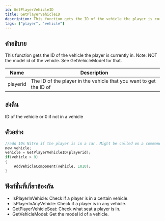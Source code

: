 ```yaml
---
id: GetPlayerVehicleID
title: GetPlayerVehicleID
description: This function gets the ID of the vehicle the player is currently in.
tags: ["player", "vehicle"]
---
```


## คำอธิบาย

This function gets the ID of the vehicle the player is currently in. Note: NOT the model id of the vehicle. See GetVehicleModel for that.

| Name     | Description                                                        |
| -------- | ------------------------------------------------------------------ |
| playerid | The ID of the player in the vehicle that you want to get the ID of |

## ส่งคืน

ID of the vehicle or 0 if not in a vehicle

## ตัวอย่าง

```c
//add 10x Nitro if the player is in a car. Might be called on a command.
new vehicle;
vehicle = GetPlayerVehicleID(playerid);
if(vehicle > 0)
{
    AddVehicleComponent(vehicle, 1010);
}
```

## ฟังก์ชั่นที่เกี่ยวข้องกัน

- IsPlayerInVehicle: Check if a player is in a certain vehicle.
- IsPlayerInAnyVehicle: Check if a player is in any vehicle.
- GetPlayerVehicleSeat: Check what seat a player is in.
- GetVehicleModel: Get the model id of a vehicle.

